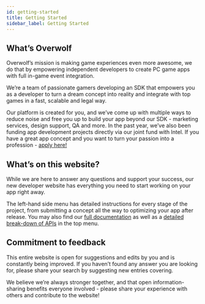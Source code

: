 ```yaml
---
id: getting-started
title: Getting Started
sidebar_label: Getting Started
---
```


## What’s Overwolf

Overwolf’s mission is making game experiences even more awesome, we do that by empowering independent developers to create PC game apps with full in-game event integration.

We’re a team of passionate gamers developing an SDK that empowers you as a developer to turn a dream concept into reality and integrate with top games in a fast, scalable and legal way. 

Our platform is created for you, and we’ve come up with multiple ways to reduce noise and free you up to build your app beyond our SDK - marketing services, design support, QA and more. In the past year, we’ve also been funding app development projects directly via our joint fund with Intel. If you have a great app concept and you want to turn your passion into a profession - [apply here!](https://www.overwolf.com/fund/home)

## What’s on this website?

While we are here to answer any questions and support your success, our new developer website has everything you need to start working on your app right away.

The left-hand side menu has detailed instructions for every stage of the project, from submitting a concept all the way to optimizing your app after release. You may also find our [full documentation](../topics/best-practices-overview) as well as a [detailed break-down of APIs](../api/overwolf-api-overview) in the top menu.

## Commitment to feedback

This entire website is open for suggestions and edits by you and is constantly being improved. If you haven’t found any answer you are looking for, please share your search by suggesting new entries covering.

We believe we’re always stronger together, and that open information-sharing benefits everyone involved - please share your experience with others and contribute to the website!

